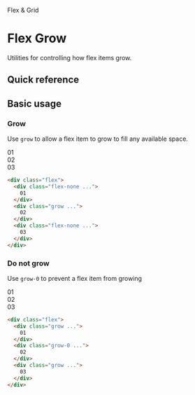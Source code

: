 <script setup>
const exampleClasses = 'p-24 rounded-2 text-white flex items-center justify-center'
</script>

Flex & Grid

# Flex Grow
Utilities for controlling how flex items grow.

## Quick reference

## Basic usage
### Grow
Use `grow` to allow a flex item to grow to fill any available space.

<width-controller>
  <container>
    <box striped class="flex gap-16" fg-color="var(--tw-blue-fg)" bg-color="var(--tw-blue-bg)">
      <div class="flex-none bg-indigo-800" :class="exampleClasses">01</div>
      <div class="grow bg-indigo-500" :class="exampleClasses">02</div>
      <div class="flex-none bg-indigo-800" :class="exampleClasses">03</div>
    </box>
  </container>
</width-controller>

```html
<div class="flex">
  <div class="flex-none ...">
    01
  </div>
  <div class="grow ...">
    02
  </div>
  <div class="flex-none ...">
    03
  </div>
</div>
```

### Do not grow
Use `grow-0` to prevent a flex item from growing

<width-controller>
  <container>
    <box striped class="flex gap-16" fg-color="var(--tw-pink-fg)" bg-color="var(--tw-pink-bg)">
      <div class="grow bg-pink-800" :class="exampleClasses">01</div>
      <div class="grow-0 flex-1 bg-pink-500" :class="exampleClasses">02</div>
      <div class="grow bg-pink-800" :class="exampleClasses">03</div>
    </box>
  </container>
</width-controller>

```html
<div class="flex">
  <div class="grow ...">
    01
  </div>
  <div class="grow-0 ...">
    02
  </div>
  <div class="grow ...">
    03
  </div>
</div>
```
